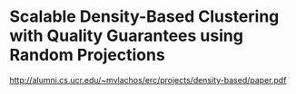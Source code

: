# Scalable Density-Based Clustering with Quality Guarantees using Random Projections
http://alumni.cs.ucr.edu/~mvlachos/erc/projects/density-based/paper.pdf
